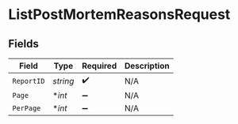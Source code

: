 # ListPostMortemReasonsRequest


## Fields

| Field              | Type               | Required           | Description        |
| ------------------ | ------------------ | ------------------ | ------------------ |
| `ReportID`         | *string*           | :heavy_check_mark: | N/A                |
| `Page`             | **int*             | :heavy_minus_sign: | N/A                |
| `PerPage`          | **int*             | :heavy_minus_sign: | N/A                |